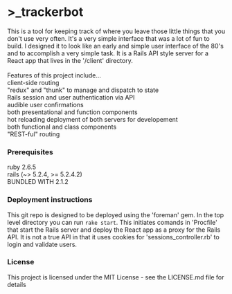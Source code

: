 # >_trackerbot

This is a tool for keeping track of where you leave those little things that you don't use very often. It's a very simple interface that was a lot of fun to build. I designed it to look like an early and simple user interface of the 80's and to accomplish a very simple task. It is a Rails API style server for a React app that lives in the '/client' directory.  
<br>
Features of this project include...<br>
client-side routing<br>
"redux" and "thunk" to manage and dispatch to state <br>
Rails session and user authentication via API<br>
audible user confirmations<br>
both presentational and function components<br>
hot reloading deployment of both servers for developement<br>
both functional and class components<br>
"REST-ful" routing

### Prerequisites
ruby 2.6.5
<br>rails (~> 5.2.4, >= 5.2.4.2)
<br>BUNDLED WITH 2.1.2

### Deployment instructions
This git repo is designed to be deployed using the 'foreman' gem. In the top level directory you can run `rake start`. This initiates comands in 'Procfile' that start the Rails server and deploy the React app as a proxy for the Rails API. It is not a true API in that it uses cookies for 'sessions_controller.rb' to login and validate users.

### License
This project is licensed under the MIT License - see the LICENSE.md file for details

